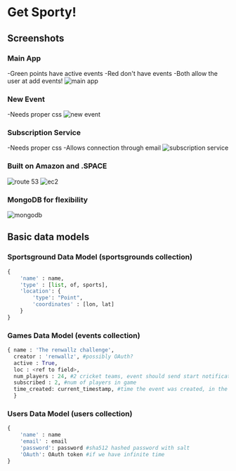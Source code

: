 # Get Sporty!

## Screenshots

### Main App
-Green points have active events
-Red don't have events
-Both allow the user at add events!
![main app](https://image.ibb.co/gKzPVQ/image.png)

### New Event
-Needs proper css
![new event](https://image.ibb.co/jS8q4k/image.png)

### Subscription Service
-Needs proper css
-Allows connection through email
![subscription service](https://image.ibb.co/c8qyqQ/image.png)

### Built on Amazon and .SPACE
![route 53](https://image.ibb.co/nAsBAQ/image.png)
![ec2](https://image.ibb.co/dhWzx5/image.png)

### MongoDB for flexibility
![mongodb](https://image.ibb.co/g28JqQ/image.png)

## Basic data models
### Sportsground Data Model (sportsgrounds collection)
```python
{
    'name' : name,
    'type' : [list, of, sports],
    'location': {
        'type': "Point",
        'coordinates' : [lon, lat]
    }
}
```

### Games Data Model (events collection)

```python
{ name : 'The renwallz challenge',
  creator : 'renwallz', #possibly OAuth?
  active : True,
  loc : <ref to field>,
  num_players : 24, #2 cricket teams, event should send start notification to players once it hits this amount
  subscribed : 2, #num of players in game
  time_created: current_timestamp, #time the event was created, in the future it could refer to scheduled time of game
  }
```

### Users Data Model (users collection)

```python
{ 
    'name' : name
    'email' : email
    'password': password #sha512 hashed password with salt
    'OAuth': OAuth token #if we have infinite time
}
```
